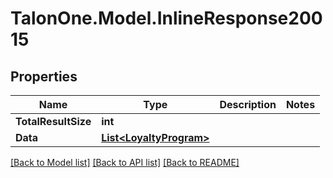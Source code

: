 # TalonOne.Model.InlineResponse20015
## Properties

Name | Type | Description | Notes
------------ | ------------- | ------------- | -------------
**TotalResultSize** | **int** |  | 
**Data** | [**List&lt;LoyaltyProgram&gt;**](LoyaltyProgram.md) |  | 

[[Back to Model list]](../README.md#documentation-for-models) [[Back to API list]](../README.md#documentation-for-api-endpoints) [[Back to README]](../README.md)

